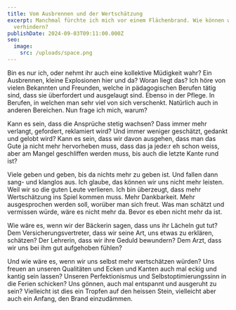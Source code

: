 ```yaml
---
title: Vom Ausbrennen und der Wertschätzung
excerpt: Manchmal fürchte ich mich vor einem Flächenbrand. Wie können wir dies
  verhindern?
publishDate: 2024-09-03T09:11:00.000Z
seo:
  image:
    src: /uploads/space.png
---
```

Bin es nur ich, oder nehmt ihr auch eine kollektive Müdigkeit wahr? Ein Ausbrennen, kleine Explosionen hier und da? Woran liegt das? Ich höre von vielen Bekannten und Freunden, welche in pädagogischen Berufen tätig sind, dass sie überfordert und ausgelaugt sind. Ebenso in der Pflege. In Berufen, in welchen man sehr viel von sich verschenkt. Natürlich auch in anderen Bereichen. Nun frage ich mich, warum?

Kann es sein, dass die Ansprüche stetig wachsen? Dass immer mehr verlangt, gefordert, reklamiert wird? Und immer weniger geschätzt, gedankt und gelobt wird? Kann es sein, dass wir davon ausgehen, dass man das Gute ja nicht mehr hervorheben muss, dass das ja jede:r eh schon weiss, aber am Mangel geschliffen werden muss, bis auch die letzte Kante rund ist?

Viele geben und geben, bis da nichts mehr zu geben ist. Und fallen dann sang- und klanglos aus. Ich glaube, das können wir uns nicht mehr leisten. Weil wir so die guten Leute verlieren. Ich bin überzeugt, dass mehr Wertschätzung ins Spiel kommen muss. Mehr Dankbarkeit. Mehr ausgesprochen werden soll, worüber man sich freut. Was man schätzt und vermissen würde, wäre es nicht mehr da. Bevor es eben nicht mehr da ist.

Wie wäre es, wenn wir der Bäckerin sagen, dass uns ihr Lächeln gut tut? Dem Versicherungsvertreter, dass wir seine Art, uns etwas zu erklären, schätzen? Der Lehrerin, dass wir ihre Geduld bewundern? Dem Arzt, dass wir uns bei ihm gut aufgehoben fühlen? 

Und wie wäre es, wenn wir uns selbst mehr wertschätzen würden? Uns freuen an unseren Qualitäten und Ecken und Kanten auch mal eckig und kantig sein lassen? Unseren Perfektionismus und Selbstoptimierungssinn in die Ferien schicken? Uns gönnen, auch mal entspannt und ausgeruht zu sein? Vielleicht ist dies ein Tropfen auf den heissen Stein, vielleicht aber auch ein Anfang, den Brand einzudämmen.
